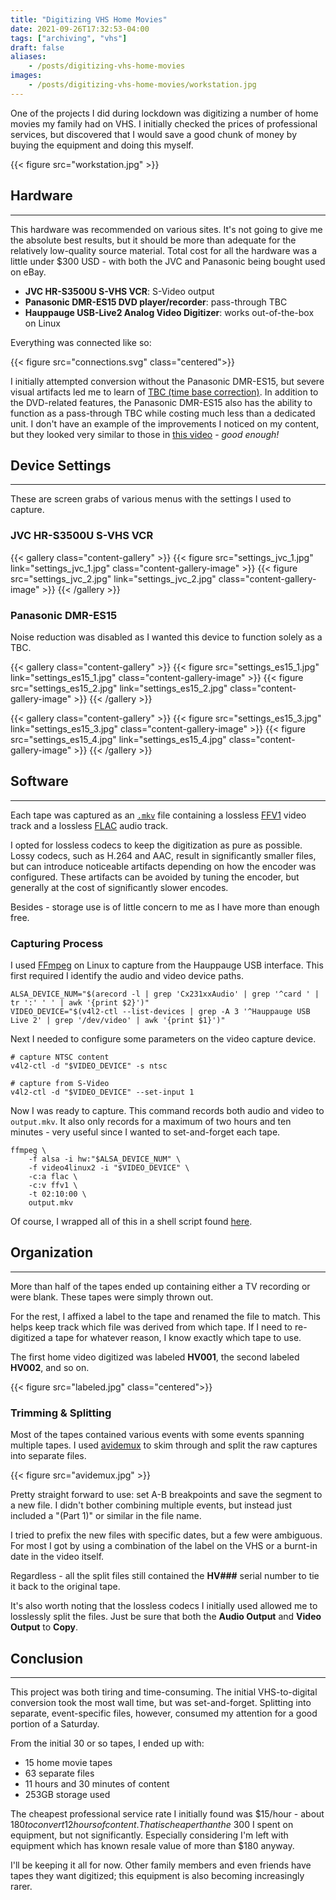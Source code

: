 ```yaml
---
title: "Digitizing VHS Home Movies"
date: 2021-09-26T17:32:53-04:00
tags: ["archiving", "vhs"]
draft: false
aliases:
    - /posts/digitizing-vhs-home-movies
images:
    - /posts/digitizing-vhs-home-movies/workstation.jpg
---
```


One of the projects I did during lockdown was digitizing a number of home movies my family had on VHS.
I initially checked the prices of professional services,
but discovered that I would save a good chunk of money by buying the equipment and doing this myself.

{{< figure src="workstation.jpg" >}}

## Hardware

---

This hardware was recommended on various sites. 
It's not going to give me the absolute best results, but it should be more than adequate for the relatively low-quality source material. 
Total cost for all the hardware was a little under $300 USD - with both the JVC and Panasonic being bought used on eBay.

- **JVC HR-S3500U S-VHS VCR**: S-Video output
- **Panasonic DMR-ES15 DVD player/recorder**: pass-through TBC
- **Hauppauge USB-Live2 Analog Video Digitizer**: works out-of-the-box on Linux

Everything was connected like so:

{{< figure src="connections.svg" class="centered">}}

I initially attempted conversion without the Panasonic DMR-ES15, but severe visual artifacts
led me to learn of [TBC (time base correction)](https://en.wikipedia.org/wiki/Time_base_correction).
In addition to the DVD-related features, the Panasonic DMR-ES15 also has the ability to function as a pass-through TBC 
while costing much less than a dedicated unit.
I don't have an example of the improvements I noticed on my content, but they looked very similar to those in [this video](https://www.youtube.com/watch?v=NelmaZhwBHY) - *good enough!*

## Device Settings

---

These are screen grabs of various menus with the settings I used to capture.

### JVC HR-S3500U S-VHS VCR
{{< gallery class="content-gallery" >}}
  {{< figure src="settings_jvc_1.jpg" link="settings_jvc_1.jpg" class="content-gallery-image" >}}
  {{< figure src="settings_jvc_2.jpg" link="settings_jvc_2.jpg" class="content-gallery-image" >}}
{{< /gallery >}}

### Panasonic DMR-ES15
Noise reduction was disabled as I wanted this device to function solely as a TBC.

{{< gallery class="content-gallery" >}}
  {{< figure src="settings_es15_1.jpg" link="settings_es15_1.jpg" class="content-gallery-image" >}}
  {{< figure src="settings_es15_2.jpg" link="settings_es15_2.jpg" class="content-gallery-image" >}}
{{< /gallery >}}

{{< gallery class="content-gallery" >}}
  {{< figure src="settings_es15_3.jpg" link="settings_es15_3.jpg" class="content-gallery-image" >}}
  {{< figure src="settings_es15_4.jpg" link="settings_es15_4.jpg" class="content-gallery-image" >}}
{{< /gallery >}}


## Software

---

Each tape was captured as an [`.mkv`](https://en.wikipedia.org/wiki/Matroska) file containing a
lossless [FFV1](https://en.wikipedia.org/wiki/FFV1) video track and a lossless [FLAC](https://en.wikipedia.org/wiki/FLAC)
audio track.

I opted for lossless codecs to keep the digitization as pure as possible.
Lossy codecs, such as H.264 and AAC, result in significantly smaller files, but
can introduce noticeable artifacts depending on how the encoder
was configured. These artifacts can be avoided by tuning the encoder,
but generally at the cost of significantly slower encodes. 

Besides - storage use is of little concern to me as I have more than enough free.

### Capturing Process
I used [FFmpeg](https://ffmpeg.org/) on Linux to capture from the Hauppauge USB interface. This first required I identify
the audio and video device paths.

```
ALSA_DEVICE_NUM="$(arecord -l | grep 'Cx231xxAudio' | grep '^card ' | tr ':' ' ' | awk '{print $2}')"
VIDEO_DEVICE="$(v4l2-ctl --list-devices | grep -A 3 '^Hauppauge USB Live 2' | grep '/dev/video' | awk '{print $1}')"
```

Next I needed to configure some parameters on the video capture device. 
```
# capture NTSC content
v4l2-ctl -d "$VIDEO_DEVICE" -s ntsc

# capture from S-Video
v4l2-ctl -d "$VIDEO_DEVICE" --set-input 1
```

Now I was ready to capture. This command records both audio and video to `output.mkv`. It also
only records for a maximum of two hours and ten minutes - very useful since I wanted to set-and-forget
each tape.
```
ffmpeg \
    -f alsa -i hw:"$ALSA_DEVICE_NUM" \
    -f video4linux2 -i "$VIDEO_DEVICE" \
    -c:a flac \
    -c:v ffv1 \
    -t 02:10:00 \
    output.mkv
```

Of course, I wrapped all of this in a shell script found [here](https://github.com/nvllsvm/dotfiles/blob/master/scripts/vhs_conversion/capture-vhs).

## Organization

---

More than half of the tapes ended up containing either a TV recording or were blank. These tapes were simply thrown out.

For the rest, I affixed a label to the tape and renamed the file to match. This helps keep track which file
was derived from which tape. If I need to re-digitized a tape for whatever reason, I know exactly which tape to use.

The first home video digitized was labeled **HV001**, the second labeled **HV002**, and so on.

{{< figure src="labeled.jpg" class="centered">}}


### Trimming & Splitting
Most of the tapes contained various events with some events spanning multiple tapes.
I used [avidemux](http://avidemux.sourceforge.net/) to skim through and split the raw captures into separate files. 

{{< figure src="avidemux.jpg" >}}

Pretty straight forward to use: set A-B breakpoints and save the segment to a new file. I didn't bother combining multiple events, but instead just included a "(Part 1)" or similar
in the file name.

I tried to prefix the new files with specific dates, but a few were ambiguous. For most I got by using a combination
of the label on the VHS or a burnt-in date in the video itself. 

Regardless - all the split files still contained the **HV###** serial number to tie it back to the original tape.

It's also worth noting that the lossless codecs I initially used allowed me to losslessly split the files. Just be sure that
both the **Audio Output** and **Video Output** to **Copy**.

## Conclusion

---

This project was both tiring and time-consuming. The initial VHS-to-digital conversion took the most wall time, but was set-and-forget.
Splitting into separate, event-specific files, however, consumed my attention for a good portion of a Saturday.

From the initial 30 or so tapes, I ended up with:
- 15 home movie tapes
- 63 separate files
- 11 hours and 30 minutes of content
- 253GB storage used

The cheapest professional service rate I initially found was $15/hour - about $180 to convert 12 hours of content. That
is cheaper than the ~$300 I spent on equipment, but not significantly. Especially considering I'm left with equipment which has known resale value of more than $180 anyway. 

I'll be keeping it all for now. Other family members and even friends have tapes they want digitized; this equipment is also becoming increasingly rarer.
